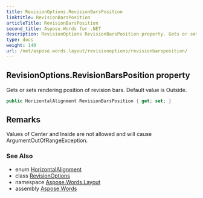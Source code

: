 ```yaml
---
title: RevisionOptions.RevisionBarsPosition
linktitle: RevisionBarsPosition
articleTitle: RevisionBarsPosition
second_title: Aspose.Words for .NET
description: RevisionOptions RevisionBarsPosition property. Gets or sets rendering position of revision bars. Default value is Outside in C#.
type: docs
weight: 140
url: /net/aspose.words.layout/revisionoptions/revisionbarsposition/
---
```

## RevisionOptions.RevisionBarsPosition property

Gets or sets rendering position of revision bars. Default value is Outside.

```csharp
public HorizontalAlignment RevisionBarsPosition { get; set; }
```

## Remarks

Values of Center and Inside are not allowed and will cause ArgumentOutOfRangeException.

### See Also

* enum [HorizontalAlignment](../../../aspose.words.drawing/horizontalalignment/)
* class [RevisionOptions](../)
* namespace [Aspose.Words.Layout](../../revisionoptions/)
* assembly [Aspose.Words](../../../)
